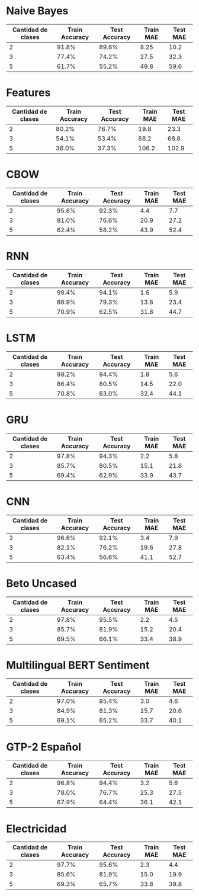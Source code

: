 # Naive Bayes

| Cantidad de clases | Train Accuracy | Test Accuracy | Train MAE | Test MAE |
|--------------------|----------------|---------------|-----------|----------|
|        2           | 91.8%          | 89.8%         | 8.25      | 10.2     |
|        3           | 77.4%          | 74.2%         | 27.5      | 32.3     |
|        5           | 61.7%          | 55.2%         | 49.8      | 59.6     |

# Features

| Cantidad de clases | Train Accuracy | Test Accuracy | Train MAE | Test MAE |
|--------------------|----------------|---------------|-----------|----------|
|        2           | 80.2%          | 76.7%         | 19.8      | 23.3     |
|        3           | 54.1%          | 53.4%         | 68.2      | 68.8     |
|        5           | 36.0%          | 37.3%         | 106.2     | 102.9    |

# CBOW

| Cantidad de clases | Train Accuracy | Test Accuracy | Train MAE | Test MAE |
|--------------------|----------------|---------------|-----------|----------|
|        2           | 95.6%          | 92.3%         | 4.4       | 7.7      |
|        3           | 81.0%          | 76.6%         | 20.9      | 27.2     |
|        5           | 62.4%          | 58.2%         | 43.9      | 52.4     |

# RNN

| Cantidad de clases | Train Accuracy | Test Accuracy | Train MAE | Test MAE |
|--------------------|----------------|---------------|-----------|----------|
|        2           | 98.4%          | 94.1%         | 1.6       | 5.9      |
|        3           | 86.9%          | 79.3%         | 13.8      | 23.4     |
|        5           | 70.9%          | 62.5%         | 31.8      | 44.7     |

# LSTM

| Cantidad de clases | Train Accuracy | Test Accuracy | Train MAE | Test MAE |
|--------------------|----------------|---------------|-----------|----------|
|        2           | 98.2%          | 94.4%         | 1.8       | 5.6      |
|        3           | 86.4%          | 80.5%         | 14.5      | 22.0     |
|        5           | 70.8%          | 63.0%         | 32.4      | 44.1     |

# GRU

| Cantidad de clases | Train Accuracy | Test Accuracy | Train MAE | Test MAE |
|--------------------|----------------|---------------|-----------|----------|
|        2           | 97.8%          | 94.3%         | 2.2       | 5.8      |
|        3           | 85.7%          | 80.5%         | 15.1      | 21.8     |
|        5           | 69.4%          | 62.9%         | 33.9      | 43.7     |

# CNN

| Cantidad de clases | Train Accuracy | Test Accuracy | Train MAE | Test MAE |
|--------------------|----------------|---------------|-----------|----------|
|        2           | 96.6%          | 92.1%         | 3.4       | 7.9      |
|        3           | 82.1%          | 76.2%         | 19.6      | 27.8     |
|        5           | 63.4%          | 56.6%         | 41.1      | 52.7     |

# Beto Uncased

| Cantidad de clases | Train Accuracy | Test Accuracy | Train MAE | Test MAE |
|--------------------|----------------|---------------|-----------|----------|
|        2           | 97.8%          | 95.5%         | 2.2       | 4.5      |
|        3           | 85.7%          | 81.9%         | 15.2      | 20.4     |
|        5           | 69.5%          | 66.1%         | 33.4      | 38.9     |

# Multilingual BERT Sentiment

| Cantidad de clases | Train Accuracy | Test Accuracy | Train MAE | Test MAE |
|--------------------|----------------|---------------|-----------|----------|
|        2           | 97.0%          | 95.4%         | 3.0       | 4.6      |
|        3           | 84.9%          | 81.3%         | 15.7      | 20.6     |
|        5           | 69.1%          | 65.2%         | 33.7      | 40.1     |

# GTP-2 Español

| Cantidad de clases | Train Accuracy | Test Accuracy | Train MAE | Test MAE |
|--------------------|----------------|---------------|-----------|----------|
|        2           | 96.8%          | 94.4%         | 3.2       | 5.6      |
|        3           | 78.0%          | 76.7%         | 25.3      | 27.5     |
|        5           | 67.9%          | 64.4%         | 36.1      | 42.1     |

# Electricidad

| Cantidad de clases | Train Accuracy | Test Accuracy | Train MAE | Test MAE |
|--------------------|----------------|---------------|-----------|----------|
|        2           | 97.7%          | 95.6%         | 2.3       | 4.4      |
|        3           | 85.6%          | 81.9%         | 15.0      | 19.9     |
|        5           | 69.3%          | 65.7%         | 33.8      | 39.8     |